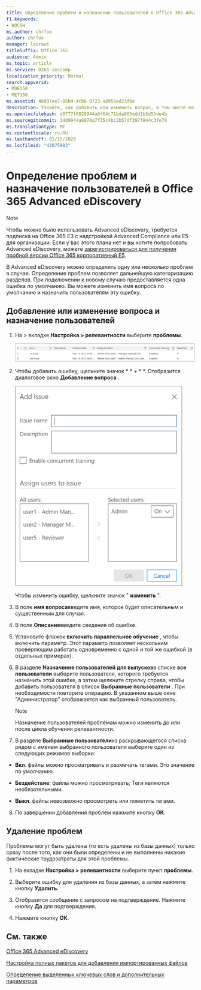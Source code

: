 ```yaml
---
title: Определение проблем и назначение пользователей в Office 365 Advanced eDiscovery
f1.keywords:
- NOCSH
ms.author: chrfox
author: chrfox
manager: laurawi
titleSuffix: Office 365
audience: Admin
ms.topic: article
ms.service: O365-seccomp
localization_priority: Normal
search.appverid:
- MOE150
- MET150
ms.assetid: 48d37ee7-05bd-4cb8-9723-a8959ad23fbe
description: Узнайте, как добавить или изменить вопрос, в том числе назначение пользователей, или удалить ошибку для случая обнаружения электронных данных в Office 365 Advanced eDiscovery.
ms.openlocfilehash: d0777f6829944a6f64c71bda805edd1b5d55de4b
ms.sourcegitcommit: 3dd9944a6070a7f35c4bc2b57df397f844c3fe79
ms.translationtype: MT
ms.contentlocale: ru-RU
ms.lasthandoff: 02/15/2020
ms.locfileid: "42075903"
---
```

# <a name="define-issues-and-assign-users-in-office-365-advanced-ediscovery"></a>Определение проблем и назначение пользователей в Office 365 Advanced eDiscovery

> [!NOTE]
> Чтобы можно было использовать Advanced eDiscovery, требуется подписка на Office 365 E3 с надстройкой Advanced Compliance или E5 для организации. Если у вас этого плана нет и вы хотите попробовать Advanced eDiscovery, можете [зарегистрироваться для получения пробной версии Office 365 корпоративный E5](https://go.microsoft.com/fwlink/p/?LinkID=698279). 
  
В Advanced eDiscovery можно определить одну или несколько проблем в случае. Определение проблем позволяет дальнейшую категоризацию разделов. При подключении к новому случаю предоставляется одна ошибка по умолчанию. Вы можете изменить имя вопроса по умолчанию и назначить пользователям эту ошибку. 
  
## <a name="adding-or-editing-an-issue-and-assigning-users"></a>Добавление или изменение вопроса и назначение пользователей

1. На \> вкладке **Настройка \> релевантности** выберите **проблемы**.
    
    ![Элементы для оценивания на вкладке "Настройка релевантности"](../media/dfd8f9ef-b167-4ed9-980e-00ae98a97169.png)
  
2. Чтобы добавить ошибку, щелкните значок * * + * *. Отобразится диалоговое окно **Добавление вопроса** . 
    
    ![Добавление элементов для оценивания на вкладке "Настройка релевантности"](../media/c8e94982-139a-472a-b85d-282f2d742046.png)
  
    Чтобы изменить ошибку, щелкните значок " **изменить** ". 
    
3. В поле **имя вопроса**введите имя, которое будет описательным и существенным для случая. 
    
4. В поле **Описание**введите сведения об ошибке.
    
5. Установите флажок **включить параллельное обучение** , чтобы включить параметр. Этот параметр позволяет нескольким проверяющим работать одновременно с одной и той же ошибкой (в отдельных примерах). 
    
6. В разделе **Назначение пользователей для выпусков**в списке **все пользователи** выберите пользователя, которого требуется назначить этой ошибке, а затем щелкните стрелку справа, чтобы добавить пользователя в список **Выбранные пользователи** . При необходимости повторите операцию. В указанном выше окне "Администратор" отображается как выбранный пользователь. 
    
    > [!NOTE]
    > Назначение пользователей проблемам можно изменить до или после цикла обучения релевантности. 
  
7. В разделе **Выбранные пользователи**из раскрывающегося списка рядом с именем выбранного пользователя выберите один из следующих режимов выборки: 
    
  - **Вкл**. файлы можно просматривать и размечать тегами. Это значение по умолчанию.
    
  - **Бездействие**: файлы можно просматривать; Теги являются необязательными.
    
  - **Выкл**. файлы невозможно просмотреть или пометить тегами.
    
8. По завершении добавления проблем нажмите кнопку **ОК**.
    
## <a name="deleting-issues"></a>Удаление проблем

Проблемы могут быть удалены (то есть удалены из базы данных) только сразу после того, как они были определены и не выполнены никакие фактические трудозатраты для этой проблемы. 
  
1. На вкладке **Настройка \> релевантности** выберите пункт **проблемы**.
    
2. Выберите ошибку для удаления из базы данных, а затем нажмите кнопку **Удалить**.
    
3. Отобразится сообщение с запросом на подтверждение. Нажмите кнопку **Да** для подтверждения. 
    
4. Нажмите кнопку **ОК**.
    
## <a name="see-also"></a>См. также

[Office 365 Advanced eDiscovery](office-365-advanced-ediscovery.md)
  
[Настройка полных пакетов для добавления импортированных файлов](set-up-loads-to-add-imported-files.md)
  
[Определение выделенных ключевых слов и дополнительных параметров](define-highlighted-keywords-and-advanced-options.md)


